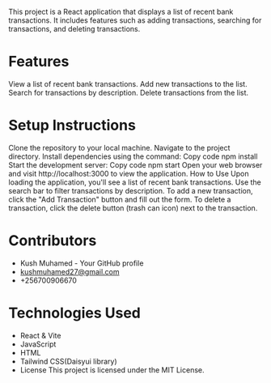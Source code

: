 This project is a React application that displays a list of recent bank transactions. It includes features such as adding transactions, searching for transactions, and deleting transactions.

 # Features
View a list of recent bank transactions.
Add new transactions to the list.
Search for transactions by description.
Delete transactions from the list.

# Setup Instructions
Clone the repository to your local machine.
Navigate to the project directory.
Install dependencies using the command:
Copy code
npm install
Start the development server:
Copy code
npm start
Open your web browser and visit http://localhost:3000 to view the application.
How to Use
Upon loading the application, you'll see a list of recent bank transactions.
Use the search bar to filter transactions by description.
To add a new transaction, click the "Add Transaction" button and fill out the form.
To delete a transaction, click the delete button (trash can icon) next to the transaction.


 # Contributors

 - Kush Muhamed - Your GitHub profile
 - kushmuhamed27@gmail.com
 - +256700906670

 # Technologies Used
-  React & Vite
 - JavaScript
 - HTML
 - Tailwind CSS(Daisyui library)
- License
This project is licensed under the MIT License.


